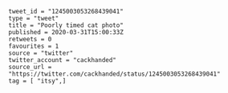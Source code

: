 ```
tweet_id = "1245003053268439041"
type = "tweet"
title = "Poorly timed cat photo"
published = 2020-03-31T15:00:33Z
retweets = 0
favourites = 1
source = "twitter"
twitter_account = "cackhanded"
source_url = "https://twitter.com/cackhanded/status/1245003053268439041"
tag = [ "itsy",]
```

<p class='image'><img src='http://mnf.m17s.net/2020/03/31/EUcjqTxXgAIgaQG.jpg' alt=''></p>

